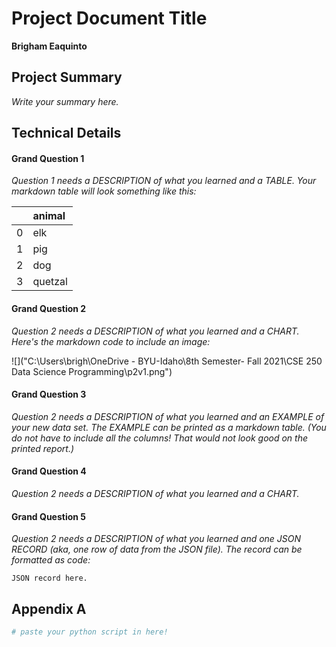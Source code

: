 # Project Document Title

**Brigham Eaquinto**

## Project Summary

*Write your summary here.*

## Technical Details

#### Grand Question 1

*Question 1 needs a DESCRIPTION of what you learned and a TABLE. Your markdown table will look something like this:*

|    | animal   |
|---:|:---------|
|  0 | elk      |
|  1 | pig      |
|  2 | dog      |
|  3 | quetzal  |

#### Grand Question 2

*Question 2 needs a DESCRIPTION of what you learned and a CHART. Here's the markdown code to include an image:*

![]("C:\Users\brigh\OneDrive - BYU-Idaho\8th Semester- Fall 2021\CSE 250 Data Science Programming\p2v1.png")

#### Grand Question 3

*Question 2 needs a DESCRIPTION of what you learned and an EXAMPLE of your new data set. The EXAMPLE can be printed as a markdown table. (You do not have to include all the columns! That would not look good on the printed report.)*

#### Grand Question 4

*Question 2 needs a DESCRIPTION of what you learned and a CHART.*

#### Grand Question 5

*Question 2 needs a DESCRIPTION of what you learned and one JSON RECORD (aka, one row of data from the JSON file). The record can be formatted as code:*

```
JSON record here.
```

## Appendix A

```python
# paste your python script in here!
```